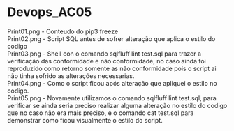 # Devops_AC05
Print01.png - Conteudo do pip3 freeze  
Print02.png - Script SQL antes de sofrer alteração que aplica o estilo do codigo  
Print03.png - Shell con o comando sqlfluff lint test.sql para trazer a verificação das conformidade e não conformidade, no caso ainda foi reproduzido como retorno somente as não conformidade pois o script ai não tinha sofrido as alterações necessarias.  
Print04.png - Como o script ficou após alteração que apliquei o estilo no codigo.  
Print05.png - Novamente utilizamos o comando sqlfluff lint test.sql, para verificar se ainda seria preciso realizar alguma alteração no estilo do codigo que no caso não era mais preciso, e o comando cat test.sql para demonstrar como ficou visualmente o estilo do script.  

